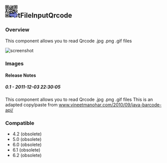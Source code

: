 ## <img src='./logo.jpg' width='40' height='40'>tFileInputQrcode

### Overview
This component allows you to read Qrcode .jpg .png .gif files  


![screenshot](https://talendforge.org/exchange/tos/upload_tos/extension-424/screenshot.jpg)
### Images




#### Release Notes

##### 0.1 - 2011-12-03 22:30:05
This component allows you to read Qrcode .jpg .png .gif files
This is an adapted copy/paste from www.vineetmanohar.com/2010/09/java-barcode-api/
### Compatible
 -  4.2 (obsolete)
 -   5.0 (obsolete)
 -   6.0 (obsolete)
 -   6.1 (obsolete)
 -   6.2 (obsolete)